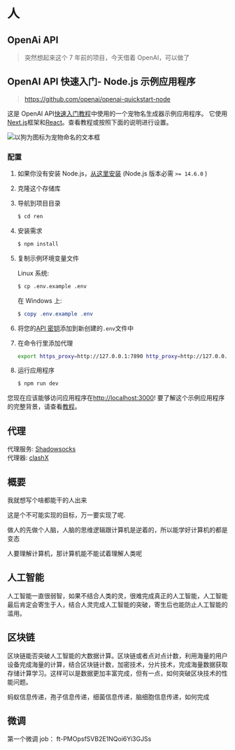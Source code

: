 # 人

## OpenAi API

> 突然想起来这个 7 年前的项目，今天借着 OpenAI，可以做了

## OpenAI API 快速入门- Node.js 示例应用程序

> https://github.com/openai/openai-quickstart-node

这是 OpenAI API[快速入门教程](https://platform.openai.com/docs/quickstart)中使用的一个宠物名生成器示例应用程序。
它使用[Next.js](https://nextjs.org/)框架和[React](https://reactjs.org/)。查看教程或按照下面的说明进行设置。

![以狗为图标为宠物命名的文本框](https://user-images.githubusercontent.com/10623307/213887080-b2bc4645-7fdb-4dbd-ae42-efce00d0dc29.png)

### 配置

1. 如果你没有安装 Node.js，[从这里安装](https://nodejs.org/en/) (Node.js 版本必需 `>= 14.6.0` )

2. 克隆这个存储库

3. 导航到项目目录

   ```bash
   $ cd ren
   ```

4. 安装需求

   ```bash
   $ npm install
   ```

5. 复制示例环境变量文件

   Linux 系统:

   ```bash
   $ cp .env.example .env
   ```

   在 Windows 上:

   ```powershell
   $ copy .env.example .env
   ```

6. 将您的[API 密钥](https://platform.openai.com/account/api-keys)添加到新创建的`.env`文件中
7. 在命令行里添加代理

   ```bash
   export https_proxy=http://127.0.0.1:7890 http_proxy=http://127.0.0.1:7890 all_proxy=socks5://127.0.0.1:7890
   ```

8. 运行应用程序

   ```bash
   $ npm run dev
   ```

您现在应该能够访问应用程序在[http://localhost:3000](http://localhost:3000)!
要了解这个示例应用程序的完整背景，请查看[教程](https://platform.openai.com/docs/quickstart)。

## 代理

代理服务: [Shadowsocks](https://shadowsocks.nl/)  
代理器: [clashX](https://github.com/yichengchen/clashX)

## 概要

我就想写个啥都能干的人出来

这是个不可能实现的目标，万一要实现了呢.

做人的先做个人脑，人脑的思维逻辑跟计算机是逆着的，所以能学好计算机的都是变态

人要理解计算机，那计算机能不能试着理解人类呢

## 人工智能

人工智能一直很弱智，如果不结合人类的灵，很难完成真正的人工智能，人工智能最后肯定会寄生于人，结合人灵完成人工智能的突破，寄生后也能防止人工智能的滥用。

## 区块链

区块链能否突破人工智能的大数据计算。区块链或者点对点计数，利用海量的用户设备完成海量的计算，结合区块链计数，加密技术，分片技术，完成海量数据获取存储计算学习。这样可以是数据更加丰富完成，但有一点，如何突破区块技术的性能问题。

蚂蚁信息传递，孢子信息传递，细菌信息传递，脑细胞信息传递，如何完成

## 微调

第一个微调 job： ft-PMOpsfSVB2E1NQoi6Yi3GJSs
